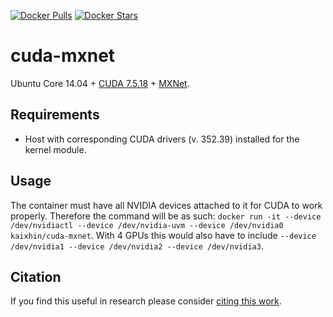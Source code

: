 [![Docker Pulls](https://img.shields.io/docker/pulls/kaixhin/cuda-mxnet.svg)](https://hub.docker.com/r/kaixhin/cuda-mxnet/)
[![Docker Stars](https://img.shields.io/docker/stars/kaixhin/cuda-mxnet.svg)](https://hub.docker.com/r/kaixhin/cuda-mxnet/)

cuda-mxnet
==========
Ubuntu Core 14.04 + [CUDA 7.5.18](http://www.nvidia.com/object/cuda_home_new.html) + [MXNet](http://mxnet.rtfd.org/).

Requirements
------------

- Host with corresponding CUDA drivers (v. 352.39) installed for the kernel module.

Usage
-----
The container must have all NVIDIA devices attached to it for CUDA to work properly.
Therefore the command will be as such: `docker run -it --device /dev/nvidiactl --device /dev/nvidia-uvm --device /dev/nvidia0 kaixhin/cuda-mxnet`.
With 4 GPUs this would also have to include `--device /dev/nvidia1 --device /dev/nvidia2 --device /dev/nvidia3`.

Citation
--------
If you find this useful in research please consider [citing this work](https://github.com/Kaixhin/dockerfiles/blob/master/CITATION.md).
